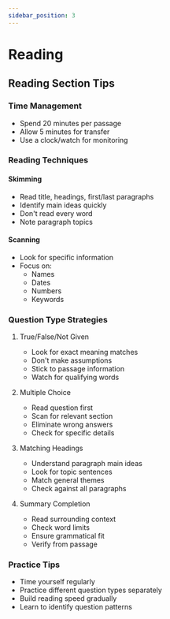 ```yaml
---
sidebar_position: 3
---
```


# Reading

## Reading Section Tips

### Time Management
- Spend 20 minutes per passage
- Allow 5 minutes for transfer
- Use a clock/watch for monitoring

### Reading Techniques

#### Skimming
- Read title, headings, first/last paragraphs
- Identify main ideas quickly
- Don't read every word
- Note paragraph topics

#### Scanning
- Look for specific information
- Focus on:
  - Names
  - Dates
  - Numbers
  - Keywords

### Question Type Strategies

1. True/False/Not Given
   - Look for exact meaning matches
   - Don't make assumptions
   - Stick to passage information
   - Watch for qualifying words

2. Multiple Choice
   - Read question first
   - Scan for relevant section
   - Eliminate wrong answers
   - Check for specific details

3. Matching Headings
   - Understand paragraph main ideas
   - Look for topic sentences
   - Match general themes
   - Check against all paragraphs

4. Summary Completion
   - Read surrounding context
   - Check word limits
   - Ensure grammatical fit
   - Verify from passage

### Practice Tips
- Time yourself regularly
- Practice different question types separately
- Build reading speed gradually
- Learn to identify question patterns
